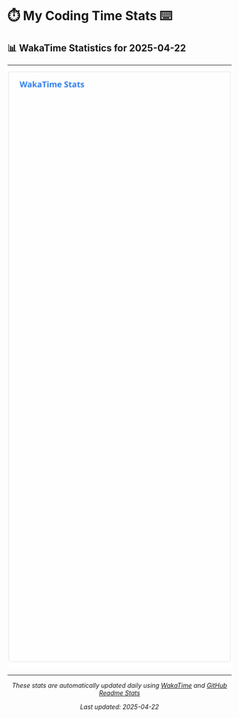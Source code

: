 # ⏱️ My Coding Time Stats ⌨️

## 📊 WakaTime Statistics for 2025-04-22

---

<div align="center">

<img src="./images/wakatime-stats-2025-04-22.svg" alt="WakaTime Stats" width="500">

</div>

---

<div align="center">

*These stats are automatically updated daily using [WakaTime](https://wakatime.com) and [GitHub Readme Stats](https://github.com/anuraghazra/github-readme-stats)*

*Last updated: 2025-04-22*
</div>
